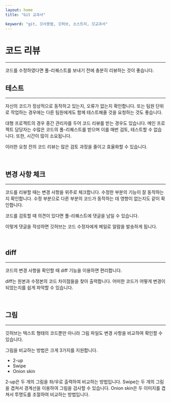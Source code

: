 ```yaml
---
layout: home
title: "Git 교과서"

keyword: "git, 깃사용법, 깃허브, 소스트리, 깃교과서"
---
```

# 코드 리뷰
<hr>
코드를 수정하였다면 풀-리퀘스트를 보내기 전에 충분히 리뷰하는 것이 좋습니다.

<br>

## 테스트
<hr>
자신의 코드가 정상적으로 동작하고 있는지, 오류가 없는지 확인합니다. 또는 팀원 단위로 작업하는 경우에는 다른 팀원에게도 함께 테스트해줄 것을 요청하는 것도 좋습니다.

대형 프로젝트의 경우 중간 관리자를 두어 코드 리뷰를 받는 경우도 있습니다. 메인 프로젝트 담당자는 수많은 코드의 풀-리퀘스트를 받으며 이를 매번 검토, 테스트할 수 없습니다. 또한, 시간이 많이 소요됩니다. 

이러한 요청 전의 코드 리뷰는 많은 검토 과정을 줄이고 효율화할 수 있습니다.

<br>

## 변경 사항 체크
<hr>
코드를 리뷰할 때는 변경 사항을 위주로 체크합니다. 수정한 부분의 기능이 잘 동작하는지 확인합니다. 수정 부분으로 다른 부분의 코드가 동작하는 데 영향이 없는지도 같이 확인합니다.

코드를 검토할 때 의견이 있다면 풀-리퀘스트에 댓글을 남일 수 있습니다.

이렇게 댓글을 작성하면 깃허브는 코드 수정자에게 메일로 알람을 발송하게 됩니다.

<br>

## diff
<hr>
코드의 변경 사항을 확인할 때 diff 기능을 이용하면 편리합니다.

diff는 원본과 수정본의 코드 차이점들을 찾아 출력합니다. 어떠한 코드가 어떻게 변경이 되었는지를 쉽게 파악할 수 있습니다.

<br>

## 그림
<hr>
깃허브는 텍스트 형태의 코드뿐만 아니라 그림 파일도 변경 사항을 비교하여 확인할 수 있습니다.

그림을 비교하는 방법은 크게 3가지를 지원합니다.
* 2-up
* Swipe
* Onion skin

2-up은 두 개의 그림을 좌/우로 출력하여 비교하는 방법입니다. Swipe는 두 개의 그림을 겹쳐서 경계선을 이용하여 그림을 검사할 수 있습니다. Onion skin은 두 이미지를 겹쳐서 투명도를 조절하여 비교하는 방법입니다.

<br><br>